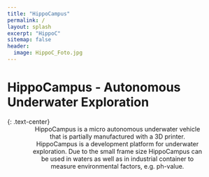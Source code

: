 ```yaml
---
title: "HippoCampus"
permalink: /
layout: splash
excerpt: "HippoC"
sitemap: false
header:
  image: HippoC_Foto.jpg
---
```

<h1>HippoCampus - Autonomous Underwater Exploration</h1>
{: .text-center}

<div style="margin-left:10%; margin-right:10%; text-align: center">
  HippoCampus is a micro autonomous underwater vehicle that is partially manufactured with a 3D printer. HippoCampus is a development platform for underwater exploration. Due to the small frame size HippoCampus can be used in waters as well as in industrial container to measure environmental factors, e.g. ph-value. 
</div>


